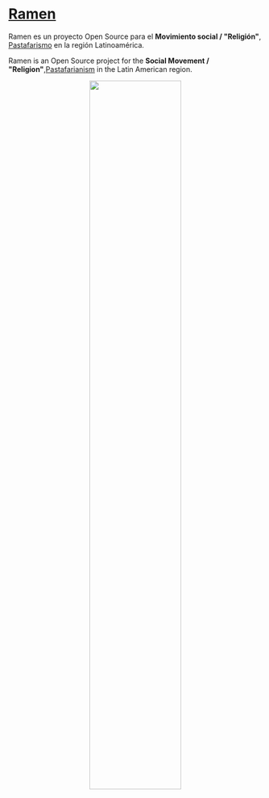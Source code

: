 # [Ramen](https://pasta.monster/)  
Ramen es un proyecto Open Source para el **Movimiento social / "Religión"**, [Pastafarismo](https://es.wikipedia.org/wiki/Pastafarismo) en la región Latinoamérica.

Ramen is an Open Source project for the **Social Movement / "Religion"**,[Pastafarianism](https://en.wikipedia.org/wiki/Flying_Spaghetti_Monster) in the Latin American region.

<p align="center" width="100%">
    <img width="60%" src="https://www.venganza.org/wp-content/uploads/2010/03/Milek2_1200.jpg">
</p>